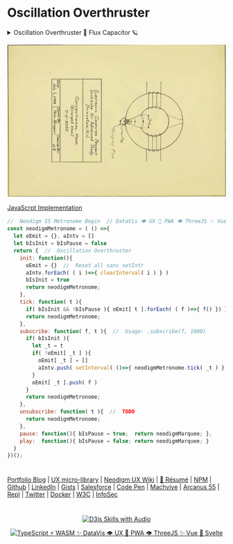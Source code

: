 # Oscillation Overthruster

<details>
    <summary open>Oscillation Overthruster 🗿 Flux Capacitor 🪐</summary>
<p align="center">
<img src="https://neodigm.github.io/vivid_vector_alphabet/wasm/vvo.svg" width="33" alt="Vivid Vector Skulduggery">
<img src="https://neodigm.github.io/vivid_vector_alphabet/wasm/vvs.svg" width="33" alt="Electra Glide safron">
<img src="https://neodigm.github.io/vivid_vector_alphabet/wasm/vvc.svg" width="33" alt="ginger stratagem">
<img src="https://neodigm.github.io/vivid_vector_alphabet/wasm/vvi.svg" width="33" alt="tapestry Inventive">
<img src="https://neodigm.github.io/vivid_vector_alphabet/wasm/vvl.svg" width="33" alt="when information grows unprofitable">
<img src="https://neodigm.github.io/vivid_vector_alphabet/wasm/vvl.svg" width="33" alt="Crave Breathtaking DataVis 🚀 Micro Frontend 🚀 PWA">
<img src="https://neodigm.github.io/vivid_vector_alphabet/wasm/vva.svg" width="33" alt="Delirious Stunning">
<img src="https://neodigm.github.io/vivid_vector_alphabet/wasm/vvt.svg" width="33" alt="Life-changing Gorgeous">
<img src="https://neodigm.github.io/vivid_vector_alphabet/wasm/vvi.svg" width="33" alt="Ironclad Brilliant">
<img src="https://neodigm.github.io/vivid_vector_alphabet/wasm/vvo.svg" width="33" alt="algo-regulated indelible bloom">
<img src="https://neodigm.github.io/vivid_vector_alphabet/wasm/vvn.svg" width="33" alt="Vivid Vector Three.js 🚀 TypeScript 🚀 WASM ✨ PWA">
</p>
  
 <p align="center">
<img src="https://neodigm.github.io/vivid_vector_alphabet/wasm/vvo.svg" width="33" alt="DataVis 👁️ UX 🍭 PWA 👁️ ThreeJS">
<img src="https://neodigm.github.io/vivid_vector_alphabet/wasm/vvv.svg" width="33" alt="UX artisan ⚡ illustrator ⚡ front-end engineer">
<img src="https://neodigm.github.io/vivid_vector_alphabet/wasm/vve.svg" width="33" alt="👁️ D3 Parallax Three.js && WebGL && GSAP 🍭">
<img src="https://neodigm.github.io/vivid_vector_alphabet/wasm/vvr.svg" width="33" alt="Vivid Vector Skulduggery">
<img src="https://neodigm.github.io/vivid_vector_alphabet/wasm/vvt.svg" width="33" alt="Vivid 😎 Oscillation Overthruster 🪐">
<img src="https://neodigm.github.io/vivid_vector_alphabet/wasm/vvh.svg" width="33" alt="Vivid Vector DataVis 🚀 Micro Frontend 🚀 PWA">
<img src="https://neodigm.github.io/vivid_vector_alphabet/wasm/vvr.svg" width="33" alt="Vivid Vector UX artisan ⚡ illustrator ⚡ Engineer">
<img src="https://neodigm.github.io/vivid_vector_alphabet/wasm/vvu.svg" width="33" alt="Vivid Vector Creative ⚡ Business ⚡ Technical Agility">
<img src="https://neodigm.github.io/vivid_vector_alphabet/wasm/vvs.svg" width="33" alt="Vivid Vector UX artisan ⚡ illustrator ⚡ front-end engineer">
<img src="https://neodigm.github.io/vivid_vector_alphabet/wasm/vvt.svg" width="33" alt="Vivid Vector Creative ⚡ Business ⚡ Technical Agility">
<img src="https://neodigm.github.io/vivid_vector_alphabet/wasm/vve.svg" width="33" alt="😎 Oscillation Overthruster 🪐">
<img src="https://neodigm.github.io/vivid_vector_alphabet/wasm/vvr.svg" width="33" alt="Effortless Unexpected DataVis 👁️ UX 🍭 PWA 👁️ ThreeJS ✨ Vue  🚀 Svelte">
</p>
</details>

<p align="center">
  <a target="_blank" href="https://www.thescottkrause.com/d3_datavis_skills.html" title="D3js Skills with Audio">
  <img src="https://raw.githubusercontent.com/neodigm/Oscillation-Overthruster/master/Oscillation-Overthruster.webp" title="D3js Skills with Audio">
  </a>
</p>

[JavaScrpt Implementation](https://www.thescottkrause.com/tags/javascript/)

```javascript
//  Neodigm 55 Metronome Begin  // DataVis 👁️ UX 🍭 PWA 👁️ ThreeJS ✨ Vue  🚀 Svelte
const neodigmMetronome = ( () =>{
  let oEmit = {}, aIntv = []
  let bIsInit = bIsPause = false 
  return {  //  Oscillation Overthruster
    init: function(){
      oEmit = {}  //  Reset all sans setIntr
      aIntv.forEach( ( i )=>{ clearInterval( i ) } )
      bIsInit = true
      return neodigmMetronome;
    },
    tick: function( t ){
      if( bIsInit && !bIsPause ){ oEmit[ t ].forEach( ( f )=>{ f() }) }
      return neodigmMetronome;
    },
    subscribe: function( f, t ){  //  Usage: .subscribe(f, 1000)
      if( bIsInit ){
        let _t = t
        if( !oEmit[ _t ] ){
          oEmit[ _t ] = []
          aIntv.push( setInterval( ()=>{ neodigmMetronome.tick( _t ) }, _t) )
        }
        oEmit[ _t ].push( f )
      }
      return neodigmMetronome;
    },
    unsubscribe: function( t ){  //  TODO
      return neodigmMetronome;
    },
    pause: function(){ bIsPause = true;  return neodigmMarquee; },
    play:  function(){ bIsPause = false; return neodigmMarquee; }
  }
})();
```

#
[Portfolio Blog](https://www.theScottKrause.com) |
[UX micro-library](https://thescottkrause.com/emerging_tech/neodigm55_ux_library/) |
[Neodigm UX Wiki](https://github.com/arcanus55/neodigm55/wiki/Cheat-Cheet) | 
[🚀 Résumé](https://www.thescottkrause.com/Arcanus_Scott_C_Krause_2023.pdf) |
[NPM](https://www.npmjs.com/~neodigm) |
[Github](https://github.com/neodigm) |
[LinkedIn](https://www.linkedin.com/in/neodigm55/) |
[Gists](https://gist.github.com/neodigm?direction=asc&sort=created) |
[Salesforce](https://trailblazer.me/id/skrause) |
[Code Pen](https://codepen.io/neodigm24) |
[Machvive](https://machvive.com/) |
[Arcanus 55](https://www.arcanus55.com/?trusted55=A55PV2) |
[Repl](https://repl.it/@neodigm) |
[Twitter](https://twitter.com/neodigm24) |
[Docker](https://hub.docker.com/u/neodigm) |
[W3C](https://www.w3.org/users/123844) |
[InfoSec](https://arcanus55.medium.com/offline-vs-cloud-password-managers-51b1fbebe301 )
#


<p align="center">
  <a target="_blank" href="https://thescottkraus e.com/d3_datavis_skills.html">
  <img src="https://repository-images.githubusercontent.com/178555357/2b6ad880-7aa0-11ea-8dde-63e70187e3e9" title="D3js Skills with Audio">
  </a>
</p>

<p align="center">
  <a target="_blank" href="https://www.thescottkrause.com">
    <img src="https://neodigm.github.io/pan-fried-monkey-fisticuffs/thescottkrause_contact_card.png" title="TypeScript ⚡ WASM ✨ DataVis 👁️ UX 🍭 PWA 👁️ ThreeJS ✨ Vue  🚀 Svelte">
  </a>
</p>
